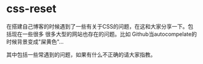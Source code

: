 # css-reset

在搭建自己博客的时候遇到了一些有关于CSS的问题，在这和大家分享一下。包括现在一些很多
很多大型的网站也存在的问题。比如 Github当autocompelate的时候背景变成"屎黄色"...

其中包括一些常遇到的问题，如果有什么不正确的请大家指教。
